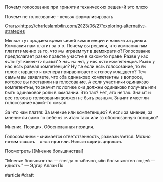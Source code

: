 Почему голосование при принятии технических решений это плохо

Почему не голосование - нельзя формализировать 

Статья https://charleslambdin.com/2023/06/27/exploring-alternative-strategies

Мы все тут продаем время своей компетенции и навыки за деньги. Компания нам платит за это. Почему вы решили, что компания нам платит именно за то, что мы играем тут в демократию? 
Голосование предполагает равно правоте участие в каком-то праве. Разве у нас есть тут какие-то права? У нас их нет, у нас есть компетенция. Разве у нас есть равная компетенция? Ну т.е если есть голосование, то вы голос старшего инженера приравниваете к голосу младшего? Тем самым вы заявляете, что оба одинаково компетентны в вопросе, которое вы поставили на голосование. А если участники одинаково компетентны, то значит по логике они должны одинаково получать или быть одинаковой роли в компании. Это так? Нет, это не так. Значит и вес голоса в голосовании должен не быть равным. Значит имеет ли голосование какой-то смысл.

За что нам платят. За мнение или компетенцию? А если за мнение, за мнение ли само по себе «я считаю так» или за обоснованную позицию?  

Мнение. Позиция. Обоснованная позиция.

Голосованием - снимается ответственность, размазывается. Можно потом сказать - а так приняли. Нельзя верифицировать

Посмотреть [[Мнение большинства]]

"Мнение большинства — всегда ошибочно, ибо большинство людей — идиоты." — Эдгар Аллан По

#article #draft